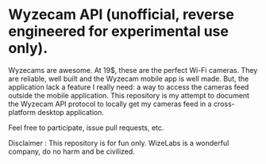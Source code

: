 # Wyzecam API (unofficial, reverse engineered for experimental use only).

Wyzecams are awesome. At 19$, these are the perfect Wi-Fi cameras. They are reliable, well built and the Wyzecam mobile app is well made. But, the application lack a feature I really need: a way to access the cameras feed outside the mobile application. This repository is my attempt to document the Wyzecam API protocol to locally get my cameras feed in a cross-platform desktop application.

Feel free to participate, issue pull requests, etc.

Disclaimer : This repository is for fun only. WizeLabs is a wonderful company, do no harm and be civilized.